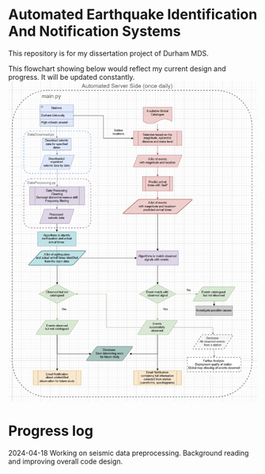 # Automated Earthquake Identification And Notification Systems
This repository is for my dissertation project of Durham MDS. 


This flowchart showing below would reflect my current design and progress. It will be updated constantly.
<img src="Flowchart.png" width="600">

# Progress log
2024-04-18 
Working on seismic data preprocessing. 
Background reading and improving overall code design.



